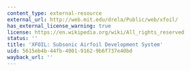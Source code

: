 ```yaml
---
content_type: external-resource
external_url: http://web.mit.edu/drela/Public/web/xfoil/
has_external_license_warning: true
license: https://en.wikipedia.org/wiki/All_rights_reserved
status: ''
title: 'XFOIL: Subsonic Airfoil Development System'
uid: 5615eb4b-44fb-4001-9162-9b6f737e40bd
wayback_url: ''
---
```

